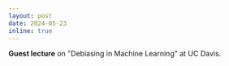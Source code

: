 ```yaml
---
layout: post
date: 2024-05-23
inline: true
---
```


**Guest lecture** on "Debiasing in Machine Learning" at UC Davis.
